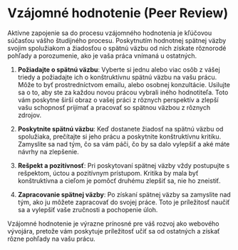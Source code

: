 # Vzájomné hodnotenie (Peer Review)

Aktívne zapojenie sa do procesu vzájomného hodnotenia je kľúčovou súčasťou vášho študijného procesu. Poskytnutím hodnotnej spätnej väzby svojim spolužiakom a žiadosťou o spätnú väzbu od nich získate rôznorodé pohľady a porozumenie, ako je vaša práca vnímaná u ostatných.

1. **Požiadajte o spätnú väzbu**: Vyberte si jednu alebo viac osôb z vášej triedy a požiadajte ich o konštruktívnu spätnú väzbu na vašu prácu. Môže to byť prostredníctvom emailu, alebo osobnej konzultácie. Usilujte sa o to, aby ste za každou novou prácou vybrali iného hodnotiteľa. Toto vám poskytne širší obraz o vašej práci z rôznych perspektív a zlepší vašu schopnosť prijímať a pracovať so spätnou väzbou z rôznych zdrojov.

2. **Poskytnite spätnú väzbu**: Keď dostanete žiadosť na spätnú väzbu od spolužiaka, prečítajte si jeho prácu a poskytnite konštruktívnu kritiku. Zamyslite sa nad tým, čo sa vám páči, čo by sa dalo vylepšiť a aké máte návrhy na zlepšenie.

3. **Rešpekt a pozitívnosť**: Pri poskytovaní spätnej väzby vždy postupujte s rešpektom, úctou a pozitívnym prístupom. Kritika by mala byť konštruktívna a cieľom je pomôcť druhému zlepšiť sa, nie ho zneistiť.

4. **Zapracovanie spätnej väzby**: Po získaní spätnej väzby sa zamyslite nad tým, ako ju môžete zapracovať do svojej práce. Toto je príležitosť naučiť sa a vylepšiť vaše zručnosti a pochopenie úloh.

Vzájomné hodnotenie je výrazne prínosné pre váš rozvoj ako webového vývojára, pretože vám poskytuje príležitosť učiť sa od ostatných a získať rôzne pohľady na vašu prácu.
